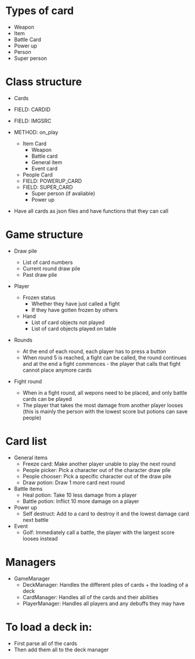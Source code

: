 # Types of card
- Weapon
- Item
- Battle Card
- Power up
- Person
- Super person

# Class structure
- Cards
- FIELD: CARDID
- FIELD: IMGSRC
- METHOD: on_play
    - Item Card
        - Weapon
        - Battle card
        - General item
        - Event card
    - People Card
    - FIELD: POWERUP_CARD
    - FIELD: SUPER_CARD
        - Super person (if avaliable)
        - Power up

- Have all cards as json files and have functions that they can call

# Game structure
- Draw pile
    - List of card numbers
    - Current round draw pile
    - Past draw pile

- Player
    - Frozen status
        - Whether they have just called a fight
        - If they have gotten frozen by others
    - Hand
        - List of card objects not played
        - List of card objects played on table
    
- Rounds
    - At the end of each round, each player has to press a button
    - When round 5 is reached, a fight can be called, the round continues and at the end a fight commences - the player that calls that fight cannot place anymore cards

- Fight round
    - When in a fight round, all wepons need to be placed, and only battle cards can be played
    - The player that takes the most damage from another player looses (this is mainly the person with the lowest score but potions can save people)

# Card list
- General items
    - Freeze card: Make another player unable to play the next round
    - People picker: Pick a character out of the character draw pile
    - People chooser: Pick a specific character out of the draw pile
    - Draw potion: Draw 1 more card next round
- Battle items
    - Heal potion: Take 10 less damage from a player
    - Battle potion: Inflict 10 more damage on a player
- Power up
    - Self destruct: Add to a card to destroy it and the lowest damage card next battle
- Event 
    - Golf: Immediately call a battle, the player with the largest score looses instead




# Managers
- GameManager
    - DeckManager: Handles the different piles of cards + the loading of a deck
    - CardManager: Handles all of the cards and their abilities
    - PlayerManager: Handles all players and any debuffs they may have


# To load a deck in:
- First parse all of the cards
- Then add them all to the deck manager